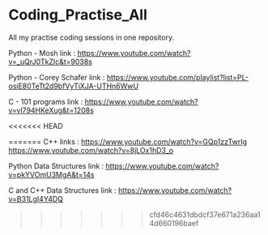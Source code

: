 # Coding_Practise_All
 All my practise coding sessions in one repository. 
 
 Python - Mosh link : https://www.youtube.com/watch?v=_uQrJ0TkZlc&t=9038s
 
 Python - Corey Schafer link : https://www.youtube.com/playlist?list=PL-osiE80TeTt2d9bfVyTiXJA-UTHn6WwU
 
 C - 101 programs link : https://www.youtube.com/watch?v=vl794HKeXug&t=1208s
 
<<<<<<< HEAD

 
 
=======
 C++ links : https://www.youtube.com/watch?v=GQp1zzTwrIg
             https://www.youtube.com/watch?v=8jLOx1hD3_o


Python Data Structures link : https://www.youtube.com/watch?v=pkYVOmU3MgA&t=14s
                     
C and C++ Data Structures link : https://www.youtube.com/watch?v=B31LgI4Y4DQ
>>>>>>> cfd46c4631dbdcf37e671a236aa14d660196baef
